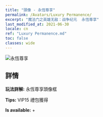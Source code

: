 ```yaml
---
title: "頭像 - 永恆尊享"
permalink: /Avatars/Luxury Permanence/
excerpt: "魔法门之英雄无敌：战争纪元  永恆尊享"
last_modified_at: 2021-06-30
locale: cn
ref: "Luxury Permanence.md"
toc: false
classes: wide
---
```

 ![永恆尊享](/images/a/avatarFrame_80.png)

## 詳情

 **玩法詳解:** 永恆尊享頭像框 

 **Tips:** VIP15 禮包獲得 

 **Is available:**  + 

